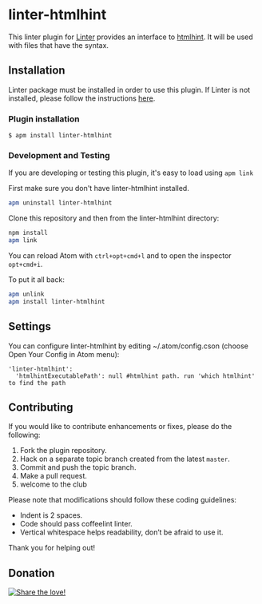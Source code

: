 linter-htmlhint
=========================

This linter plugin for [Linter](https://github.com/AtomLinter/Linter) provides an interface to [htmlhint](https://github.com/yaniswang/HTMLHint). It will be used with files that have the syntax.

## Installation
Linter package must be installed in order to use this plugin. If Linter is not installed, please follow the instructions [here](https://github.com/AtomLinter/Linter).

### Plugin installation
```
$ apm install linter-htmlhint
```

### Development and Testing
If you are developing or testing this plugin, it's easy to load using `apm link`

First make sure you don't have linter-htmlhint installed.
```bash
apm uninstall linter-htmlhint
```

Clone this repository and then from the linter-htmlhint directory:
```bash
npm install
apm link
```

You can reload Atom with `ctrl+opt+cmd+l` and to open the inspector `opt+cmd+i`.

To put it all back:
```bash
apm unlink
apm install linter-htmlhint
```

## Settings
You can configure linter-htmlhint by editing ~/.atom/config.cson (choose Open Your Config in Atom menu):
```
'linter-htmlhint':
  'htmlhintExecutablePath': null #htmlhint path. run 'which htmlhint' to find the path
```

## Contributing
If you would like to contribute enhancements or fixes, please do the following:

1. Fork the plugin repository.
1. Hack on a separate topic branch created from the latest `master`.
1. Commit and push the topic branch.
1. Make a pull request.
1. welcome to the club

Please note that modifications should follow these coding guidelines:

- Indent is 2 spaces.
- Code should pass coffeelint linter.
- Vertical whitespace helps readability, don’t be afraid to use it.

Thank you for helping out!

## Donation
[![Share the love!](https://chewbacco-stuff.s3.amazonaws.com/donate.png)](https://www.paypal.com/cgi-bin/webscr?cmd=_s-xclick&hosted_button_id=KXUYS4ARNHCN8)
